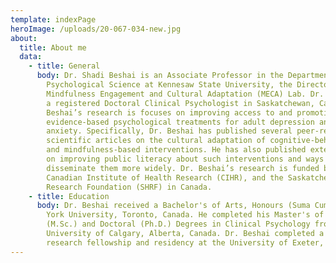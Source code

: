 ```yaml
---
template: indexPage
heroImage: /uploads/20-067-034-new.jpg
about:
  title: About me
  data:
    - title: General
      body: Dr. Shadi Beshai is an Associate Professor in the Department of
        Psychological Science at Kennesaw State University, the Director of the
        Mindfulness Engagement and Cultural Adaptation (MECA) Lab. Dr. Beshai is
        a registered Doctoral Clinical Psychologist in Saskatchewan, Canada. Dr.
        Beshai’s research is focuses on improving access to and promotion of
        evidence-based psychological treatments for adult depression and
        anxiety. Specifically, Dr. Beshai has published several peer-reviewed
        scientific articles on the cultural adaptation of cognitive-behavioral
        and mindfulness-based interventions. He has also published extensively
        on improving public literacy about such interventions and ways to
        disseminate them more widely. Dr. Beshai’s research is funded by the
        Canadian Institute of Health Research (CIHR), and the SaskatchewanHealth
        Research Foundation (SHRF) in Canada.
    - title: Education
      body: Dr. Beshai received a Bachelor's of Arts, Honours (Suma Cum Laude) from
        York University, Toronto, Canada. He completed his Master's of Science
        (M.Sc.) and Doctoral (Ph.D.) Degrees in Clinical Psychology from the
        University of Calgary, Alberta, Canada. Dr. Beshai completed a one-year
        research fellowship and residency at the University of Exeter, England.
---
```

